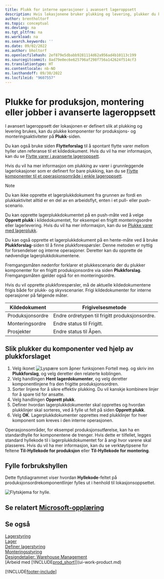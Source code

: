 ```yaml
---
title: Plukk for interne operasjoner i avansert lageroppsett
description: Hvis lokasjonene bruker plukking og levering, plukker du komponenter for produksjons-, monterings- og prosjektaktiviteter på siden Lagerplukking.
author: brentholtorf
ms.topic: conceptual
ms.devlang: na
ms.tgt_pltfrm: na
ms.workload: na
ms.search.keywords: ''
ms.date: 09/02/2022
ms.author: bholtorf
ms.openlocfilehash: 2ef879e5dbabb9281114d62a956ad4b10113c199
ms.sourcegitcommit: 8ad79e0ec6e625796af298f756a142624f514cf3
ms.translationtype: HT
ms.contentlocale: nb-NO
ms.lasthandoff: 09/30/2022
ms.locfileid: "9607557"
---
```

# <a name="pick-for-production-assembly-or-jobs-in-advanced-warehouse-configurations"></a>Plukke for produksjon, montering eller jobber i avanserte lageroppsett

I avansert lageroppsett der lokasjonen er definert slik at plukking og levering brukes, kan du plukke komponenter for produksjons- og monteringsaktiviteter på **Plukk**-siden.  

Du kan også bruke siden **Flytteforslag** til å spontant flytte varer mellom hyller uten referanse til et kildedokument. Hvis du vil ha mer informasjon, kan du se [Flytte varer i avanserte lageroppsett](warehouse-how-to-move-items-in-advanced-warehousing.md).  

Hvis du vil ha mer informasjon om plukking av varer i grunnleggende lagerlokasjoner som er definert for bare plukking, kan du se [Flytte komponenter til et operasjonsområde i enkle lageroppsett](warehouse-how-to-move-components-to-an-operation-area-in-basic-warehousing.md).  

> [!NOTE]
> Du kan ikke opprette et lagerplukkdokument fra grunnen av fordi en plukkaktivitet alltid er en del av en arbeidsflyt, enten i et pull- eller push-scenario.  

Du kan opprette lagerplukkdokumentet på en push-måte ved å velge **Opprett plukk** i kildedokumentet, for eksempel en frigitt monteringsordre eller lagerlevering. Hvis du vil ha mer informasjon, kan du se [Plukke varer med lagerplukk](warehouse-how-to-pick-items-for-warehouse-shipment.md).  

Du kan også opprette et lagerplukkdokument på en hente-måte ved å bruke **Plukkforslag**-siden til å finne plukkforespørsler. Denne metoden er nyttig for forsendelser og interne operasjoner. Deretter kan du opprette de nødvendige lagerplukkdokumentene.  

Fremgangsmåten nedenfor forklarer et plukkescenario der du plukker komponenter for en frigitt produksjonsordre via siden **Plukkforslag**. Fremgangsmåten gjelder også for en monteringsordre.  

Hvis du vil opprette plukkforespørsler, må de aktuelle kildedokumentene frigis både for plukk- og skyvscenarier. Frigi kildedokumenter for interne operasjoner på følgende måter.  

|Kildedokument|Frigivelsesmetode|  
|---------------------|--------------------|  
|Produksjonsordre|Endre ordretypen til frigitt produksjonsordre.|  
|Monteringsordre|Endre status til Frigitt.|
|Prosjekter | Endre status til Åpen.|  

## <a name="to-pick-components-using-the-pick-worksheet"></a>Slik plukker du komponenter ved hjelp av plukkforslaget

1. Velg ikonet ![Lyspære som åpner funksjonen Fortell meg.](media/ui-search/search_small.png "Fortell hva du vil gjøre") og skriv inn **Plukkforslag**, og velg deretter den relaterte koblingen.  
2. Velg handlingen **Hent lagerdokumenter**, og velg deretter komponentlinjene fra den frigitte produksjonsordren.  
3. Sorter linjene for å sikre effektiv plukking. Du vil kanskje kombinere linjer for å spare tid for ansatte.  
4. Velg handlingen **Opprett plukk**.  
5. Definer hvordan lagerplukkdokumenter skal opprettes og hvordan plukklinjer skal sorteres, ved å fylle ut felt på siden **Opprett plukk**.  
6. Velg **OK**. Lagerplukkdokumenter opprettes med plukklinjer for hver komponent som kreves i den interne operasjonen.  

Operasjonsområder, for eksempel produksjonsutførelse, kan ha en standardhylle for komponentene de trenger. Hvis dette er tilfellet, legges standard hyllekode til i lagerplukkdokumentet for å angi hvor varene skal plasseres. Hvis du vil ha mer informasjon, kan du se verktøytipsene for feltene **Til-Hyllekode for produksjon** eller **Til-Hyllekode for montering**.

## <a name="filling-the-consumption-bin"></a>Fylle forbrukshyllen

Dette flytdiagrammet viser hvordan **Hyllekode**-feltet på produksjonsordrekomponentlinjer fylles ut i henhold til lokasjonsoppsettet.

![Flytskjema for hylle.](media/binflow.png "BinFlow")  

## <a name="see-related-microsoft-training"></a>Se relatert [Microsoft-opplæring](/training/paths/pick-ship-items-business-central/)

## <a name="see-also"></a>Se også

[Lagerstyring](warehouse-manage-warehouse.md)  
[Lager](inventory-manage-inventory.md)  
[Definer lagerstyring](warehouse-setup-warehouse.md)  
[Monteringsstyring](assembly-assemble-items.md)  
[Designdetaljer: Warehouse Management](design-details-warehouse-management.md)  
[Arbeid med [!INCLUDE[prod_short](includes/prod_short.md)]](ui-work-product.md)


[!INCLUDE[footer-include](includes/footer-banner.md)]
